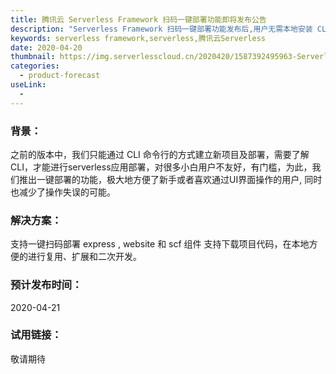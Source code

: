 ```yaml
---
title: 腾讯云 Serverless Framework 扫码一键部署功能即将发布公告
description: "Serverless Framework 扫码一键部署功能发布后,用户无需本地安装 CLI 即可快速体验一键式的全云端部署能力"
keywords: serverless framework,serverless,腾讯云Serverless
date: 2020-04-20
thumbnail: https://img.serverlesscloud.cn/2020420/1587392495963-Serverless%20%E4%B8%80%E9%94%AE%E9%83%A8%E7%BD%B2.png
categories:
  - product-forecast 
useLink: 
  - 
---
```


### 背景：
之前的版本中，我们只能通过 CLI 命令行的方式建立新项目及部署，需要了解CLI，才能进行serverless应用部署，对很多小白用户不友好，有门槛，为此，我们推出一键部署的功能，极大地方便了新手或者喜欢通过UI界面操作的用户, 同时也减少了操作失误的可能。

### 解决方案：
支持一键扫码部署 express , website 和 scf 组件
支持下载项目代码，在本地方便的进行复用、扩展和二次开发。


### 预计发布时间：
2020-04-21

### 试用链接：
敬请期待
